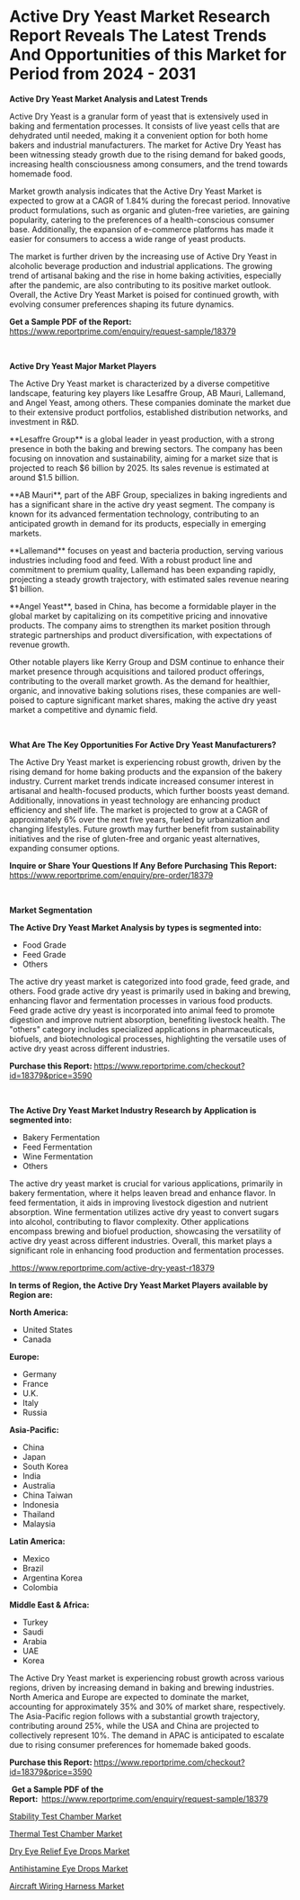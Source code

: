 <p><h1>Active Dry Yeast Market Research Report Reveals The Latest Trends And Opportunities of this Market for Period from 2024 - 2031</h1></p><p><strong>Active Dry Yeast Market Analysis and Latest Trends</strong></p>
<p><p>Active Dry Yeast is a granular form of yeast that is extensively used in baking and fermentation processes. It consists of live yeast cells that are dehydrated until needed, making it a convenient option for both home bakers and industrial manufacturers. The market for Active Dry Yeast has been witnessing steady growth due to the rising demand for baked goods, increasing health consciousness among consumers, and the trend towards homemade food.</p><p>Market growth analysis indicates that the Active Dry Yeast Market is expected to grow at a CAGR of 1.84% during the forecast period. Innovative product formulations, such as organic and gluten-free varieties, are gaining popularity, catering to the preferences of a health-conscious consumer base. Additionally, the expansion of e-commerce platforms has made it easier for consumers to access a wide range of yeast products.</p><p>The market is further driven by the increasing use of Active Dry Yeast in alcoholic beverage production and industrial applications. The growing trend of artisanal baking and the rise in home baking activities, especially after the pandemic, are also contributing to its positive market outlook. Overall, the Active Dry Yeast Market is poised for continued growth, with evolving consumer preferences shaping its future dynamics.</p></p>
<p><strong>Get a Sample PDF of the Report:&nbsp;</strong> <a href="https://www.reportprime.com/enquiry/request-sample/18379?utm_campaign=103&utm_medium=2&utm_source=Github&utm_content=ia&utm_term=21112024&utm_id=active-dry-yeast">https://www.reportprime.com/enquiry/request-sample/18379</a></p>
<p>&nbsp;</p>
<p><strong>Active Dry Yeast Major Market Players</strong></p>
<p><p>The Active Dry Yeast market is characterized by a diverse competitive landscape, featuring key players like Lesaffre Group, AB Mauri, Lallemand, and Angel Yeast, among others. These companies dominate the market due to their extensive product portfolios, established distribution networks, and investment in R&D.</p><p>**Lesaffre Group** is a global leader in yeast production, with a strong presence in both the baking and brewing sectors. The company has been focusing on innovation and sustainability, aiming for a market size that is projected to reach $6 billion by 2025. Its sales revenue is estimated at around $1.5 billion.</p><p>**AB Mauri**, part of the ABF Group, specializes in baking ingredients and has a significant share in the active dry yeast segment. The company is known for its advanced fermentation technology, contributing to an anticipated growth in demand for its products, especially in emerging markets.</p><p>**Lallemand** focuses on yeast and bacteria production, serving various industries including food and feed. With a robust product line and commitment to premium quality, Lallemand has been expanding rapidly, projecting a steady growth trajectory, with estimated sales revenue nearing $1 billion.</p><p>**Angel Yeast**, based in China, has become a formidable player in the global market by capitalizing on its competitive pricing and innovative products. The company aims to strengthen its market position through strategic partnerships and product diversification, with expectations of revenue growth.</p><p>Other notable players like Kerry Group and DSM continue to enhance their market presence through acquisitions and tailored product offerings, contributing to the overall market growth. As the demand for healthier, organic, and innovative baking solutions rises, these companies are well-poised to capture significant market shares, making the active dry yeast market a competitive and dynamic field.</p></p>
<p>&nbsp;</p>
<p><strong>What Are The Key Opportunities For Active Dry Yeast Manufacturers?</strong></p>
<p><p>The Active Dry Yeast market is experiencing robust growth, driven by the rising demand for home baking products and the expansion of the bakery industry. Current market trends indicate increased consumer interest in artisanal and health-focused products, which further boosts yeast demand. Additionally, innovations in yeast technology are enhancing product efficiency and shelf life. The market is projected to grow at a CAGR of approximately 6% over the next five years, fueled by urbanization and changing lifestyles. Future growth may further benefit from sustainability initiatives and the rise of gluten-free and organic yeast alternatives, expanding consumer options.</p></p>
<p><strong>Inquire or Share Your Questions If Any Before Purchasing This Report:</strong> <a href="https://www.reportprime.com/enquiry/pre-order/18379?utm_campaign=103&utm_medium=2&utm_source=Github&utm_content=ia&utm_term=21112024&utm_id=active-dry-yeast">https://www.reportprime.com/enquiry/pre-order/18379</a></p>
<p>&nbsp;</p>
<p><strong>Market Segmentation</strong></p>
<p><strong>The Active Dry Yeast Market Analysis by types is segmented into:</strong></p>
<p><ul><li>Food Grade</li><li>Feed Grade</li><li>Others</li></ul></p>
<p><p>The active dry yeast market is categorized into food grade, feed grade, and others. Food grade active dry yeast is primarily used in baking and brewing, enhancing flavor and fermentation processes in various food products. Feed grade active dry yeast is incorporated into animal feed to promote digestion and improve nutrient absorption, benefiting livestock health. The "others" category includes specialized applications in pharmaceuticals, biofuels, and biotechnological processes, highlighting the versatile uses of active dry yeast across different industries.</p></p>
<p><strong>Purchase this Report:&nbsp;</strong><a href="https://www.reportprime.com/checkout?id=18379&price=3590&utm_campaign=103&utm_medium=2&utm_source=Github&utm_content=ia&utm_term=21112024&utm_id=active-dry-yeast">https://www.reportprime.com/checkout?id=18379&price=3590</a></p>
<p>&nbsp;</p>
<p><strong>The Active Dry Yeast Market Industry Research by Application is segmented into:</strong></p>
<p><ul><li>Bakery Fermentation</li><li>Feed Fermentation</li><li>Wine Fermentation</li><li>Others</li></ul></p>
<p><p>The active dry yeast market is crucial for various applications, primarily in bakery fermentation, where it helps leaven bread and enhance flavor. In feed fermentation, it aids in improving livestock digestion and nutrient absorption. Wine fermentation utilizes active dry yeast to convert sugars into alcohol, contributing to flavor complexity. Other applications encompass brewing and biofuel production, showcasing the versatility of active dry yeast across different industries. Overall, this market plays a significant role in enhancing food production and fermentation processes.</p></p>
<p><a href="https://www.reportprime.com/active-dry-yeast-r18379?utm_campaign=103&utm_medium=2&utm_source=Github&utm_content=ia&utm_term=21112024&utm_id=active-dry-yeast">&nbsp;https://www.reportprime.com/active-dry-yeast-r18379</a></p>
<p><strong>In terms of Region, the Active Dry Yeast Market Players available by Region are:</strong></p>
<p>
    <p> <strong> North America: </strong>
        <ul>
            <li>United States</li>
            <li>Canada</li>
        </ul>
        </p> 
    <p> <strong> Europe: </strong>
        <ul>
            <li>Germany</li>
            <li>France</li>
            <li>U.K.</li>
            <li>Italy</li>
            <li>Russia</li>
        </ul>
        </p> 
    <p> <strong> Asia-Pacific: </strong>
        <ul>
            <li>China</li>
            <li>Japan</li>
            <li>South Korea</li>
            <li>India</li>
            <li>Australia</li>
            <li>China Taiwan</li>
            <li>Indonesia</li>
            <li>Thailand</li>
            <li>Malaysia</li>
        </ul>
        </p> 
    <p> <strong> Latin America: </strong>
        <ul>
            <li>Mexico</li>
            <li>Brazil</li>
            <li>Argentina Korea</li>
            <li>Colombia</li>
        </ul>
        </p> 
    <p> <strong> Middle East & Africa: </strong>
        <ul>
            <li>Turkey</li>
            <li>Saudi</li>
            <li>Arabia</li>
            <li>UAE</li>
            <li>Korea</li>
        </ul>
    </p>
    </p>
<p><p>The Active Dry Yeast market is experiencing robust growth across various regions, driven by increasing demand in baking and brewing industries. North America and Europe are expected to dominate the market, accounting for approximately 35% and 30% of market share, respectively. The Asia-Pacific region follows with a substantial growth trajectory, contributing around 25%, while the USA and China are projected to collectively represent 10%. The demand in APAC is anticipated to escalate due to rising consumer preferences for homemade baked goods.</p></p>
<p><strong>Purchase this Report: </strong><a href="https://www.reportprime.com/checkout?id=18379&price=3590&utm_campaign=103&utm_medium=2&utm_source=Github&utm_content=ia&utm_term=21112024&utm_id=active-dry-yeast">https://www.reportprime.com/checkout?id=18379&price=3590</a></p>
<p>&nbsp;<strong>Get a Sample PDF of the Report:&nbsp;&nbsp;</strong><a href="https://www.reportprime.com/enquiry/request-sample/18379?utm_campaign=103&utm_medium=2&utm_source=Github&utm_content=ia&utm_term=21112024&utm_id=active-dry-yeast">https://www.reportprime.com/enquiry/request-sample/18379</a></p>
<p><strong></strong></p>
<p><p><a href="https://www.linkedin.com/pulse/comprehensive-report-stability-test-chamber-market-new-trends-vztbc?utm_campaign=103&utm_medium=2&utm_source=Github&utm_content=ia&utm_term=21112024&utm_id=active-dry-yeast">Stability Test Chamber Market</a></p><p><a href="https://www.linkedin.com/pulse/thermal-test-chamber-market-characterized-rapid-growth-projected-53z8c?utm_campaign=103&utm_medium=2&utm_source=Github&utm_content=ia&utm_term=21112024&utm_id=active-dry-yeast">Thermal Test Chamber Market</a></p><p><a href="https://issuu.com/reportprime-2/docs/dry-eye-relief-eye-drops-market-siz_4eb2d7fc739f4a?utm_campaign=103&utm_medium=2&utm_source=Github&utm_content=ia&utm_term=21112024&utm_id=active-dry-yeast">Dry Eye Relief Eye Drops Market</a></p><p><a href="https://issuu.com/reportprime-2/docs/antihistamine-eye-drops-market-size_c502e710daa943?utm_campaign=103&utm_medium=2&utm_source=Github&utm_content=ia&utm_term=21112024&utm_id=active-dry-yeast">Antihistamine Eye Drops Market</a></p><p><a href="https://www.linkedin.com/pulse/aircraft-wiring-harness-market-shifts-strategic-analysis-wdxcc?utm_campaign=103&utm_medium=2&utm_source=Github&utm_content=ia&utm_term=21112024&utm_id=active-dry-yeast">Aircraft Wiring Harness Market</a></p></p>